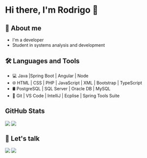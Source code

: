 # Hi there, I'm Rodrigo 👋

## 👀 About me

- I'm a developer
- Student in systems analysis and development

## 🛠️ Languages and Tools

- 💻    Java |Spring Boot | Angular | Node
- 🌐    HTML | CSS | PHP | JavaScript | XML | Bootstrap | TypeScript
- 🛢    PostgreSQL | SQL Server | Oracle DB | MySQL
- 🔧    Git | VS Code | IntelliJ | Ecplise | Spring Tools Suite

## GitHub Stats

<p>
<img align="center" src="https://github-readme-stats.vercel.app/api?username=roalencar&show_icons=true&hide_border=true&count_private=true" />
<img align="center" src="https://github-readme-stats.vercel.app/api/top-langs/?username=roalencar&langs_count=8&layout=compact&hide_border=true&hide=jupyter%20notebook,html" />
</p>

## 💬 Let's talk

  <a href = "mailto:roalencarx@gmail.com"><img src="https://img.shields.io/badge/-Gmail-%23333?style=for-the-badge&logo=gmail&logoColor=white" target="_blank"></a>
  <a href="https://www.linkedin.com/in/rodrigo-de-alencar-xavier-a873b4140/" target="_blank"><img src="https://img.shields.io/badge/-LinkedIn-%230077B5?style=for-the-badge&logo=linkedin&logoColor=white" target="_blank"></a> 
  
</a>
